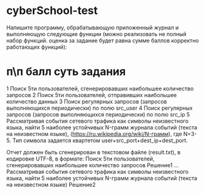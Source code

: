 # cyberSchool-test
Напишите программу, обрабатывающую приложенный журнал и выполняющую следующие функции (можно реализовать не полный набор функций. оценка за задание будет равна сумме баллов корректно работающих функций):

# п\п	балл	суть задания
1		Поиск 5ти пользователей, сгенерировавших наибольшее количество запросов
2		Поиск 5ти пользователей, отправивших наибольшее количество данных
3		Поиск регулярных запросов (запросов выполняющихся периодически) по полю src_user
4		Поиск регулярных запросов (запросов выполняющихся периодически) по полю src_ip
5		Рассматривая события сетевого трафика как символы неизвестного языка, найти 5 наиболее устойчивых N-грамм журнала событий (текста на неизвестном языке), (https://ru.wikipedia.org/wiki/N-грамм), где N=3-5. Тип символа задается квартетом user+src_port+dest_ip+dest_port.

Отчет должен быть сгенерирован в текстовом файле (result.txt), в кодировке UTF-8, в формате:
Поиск 5ти пользователей, сгенерировавших наибольшее количество запросов
Решение1
...
 Рассматривая события сетевого трафика как символы неизвестного языка, 
 найти 5 наиболее устойчивых N-грамм журнала событий 
 (текста на неизвестном языке)
Решение2
